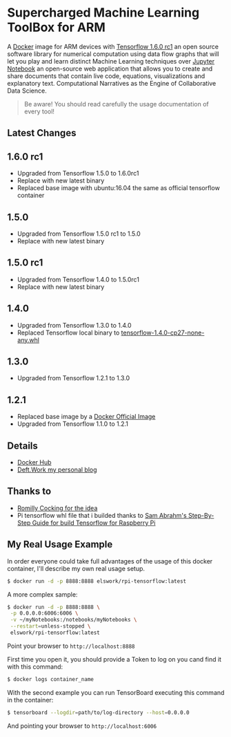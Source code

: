 # Supercharged Machine Learning ToolBox for ARM

A [Docker](http://docker.com) image for ARM devices with [Tensorflow 1.6.0 rc1](https://www.tensorflow.org/) an open source software library for numerical computation using data flow graphs that will let you play and learn distinct Machine Learning techniques over [Jupyter Notebook](http://jupyter.org/) an open-source web application that allows you to create and share documents that contain live code, equations, visualizations and explanatory text. Computational Narratives as the Engine of Collaborative Data Science.   

> Be aware! You should read carefully the usage documentation of every tool!

## Latest Changes
1.6.0 rc1
-----
- Upgraded from Tensorflow 1.5.0 to 1.6.0rc1
- Replace with new latest binary
- Replaced base image with ubuntu:16.04 the same as official tensorflow container

1.5.0
-----
- Upgraded from Tensorflow 1.5.0 rc1 to 1.5.0
- Replace with new latest binary

1.5.0 rc1
-----
- Upgraded from Tensorflow 1.4.0 to 1.5.0rc1
- Replace with new latest binary

1.4.0
-----
- Upgraded from Tensorflow 1.3.0 to 1.4.0
- Replaced Tensorflow local binary to [tensorflow-1.4.0-cp27-none-any.whl](http://ci.tensorflow.org/view/Nightly/job/nightly-pi/lastSuccessfulBuild/artifact/output-artifacts/tensorflow-1.4.0-cp27-none-any.whl)

1.3.0
-----
- Upgraded from Tensorflow 1.2.1 to 1.3.0

1.2.1
-----
- Replaced base image by a [Docker Official Image](https://github.com/docker-library/official-images)
- Upgraded from Tensorflow 1.1.0 to 1.2.1

## Details
- [Docker Hub](https://hub.docker.com/r/elswork/rpi-tensorflow/)
- [Deft.Work my personal blog](http://deft.work/tensorflow_for_raspberry)

## Thanks to

- [Romilly Cocking for the idea](https://github.com/romilly/rpi-docker-tensorflow)
- Pi tensorflow whl file that i builded thanks to [Sam Abrahm's Step-By-Step Guide for build Tensorflow for Raspberry Pi](https://github.com/samjabrahams/tensorflow-on-raspberry-pi/blob/master/GUIDE.md)

## My Real Usage Example

In order everyone could take full advantages of the usage of this docker container, I'll describe my own real usage setup.
```sh
$ docker run -d -p 8888:8888 elswork/rpi-tensorflow:latest

```
A more complex sample:
```sh
$ docker run -d -p 8888:8888 \
 -p 0.0.0.0:6006:6006 \
 -v ~/myNotebooks:/notebooks/myNotebooks \
 --restart=unless-stopped \
 elswork/rpi-tensorflow:latest
```
Point your browser to `http://localhost:8888`

First time you open it, you should provide a Token to log on you cand find it with this command:

```sh
$ docker logs container_name
```

With the second example you can run TensorBoard executing this command in the container:

```sh
$ tensorboard --logdir=path/to/log-directory --host=0.0.0.0
```
And pointing your browser to `http://localhost:6006`
